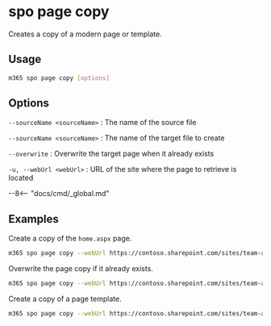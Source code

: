 # spo page copy

Creates a copy of a modern page or template.

## Usage

```sh
m365 spo page copy [options]
```

## Options

`--sourceName <sourceName>`
: The name of the source file

`--sourceName <sourceName>`
: The name of the target file to create

`--overwrite`
: Overwrite the target page when it already exists

`-u, --webUrl <webUrl>`
: URL of the site where the page to retrieve is located

--8<-- "docs/cmd/_global.md"

## Examples

Create a copy of the `home.aspx` page.

```sh
m365 spo page copy --webUrl https://contoso.sharepoint.com/sites/team-a --sourceName "home.aspx" --targetName "home-copy.aspx"
```

Overwrite the page copy if it already exists.

```sh
m365 spo page copy --webUrl https://contoso.sharepoint.com/sites/team-a --sourceName "home.aspx" --targetName "home-copy.aspx" --overwrite
```

Create a copy of a page template.

```sh
m365 spo page copy --webUrl https://contoso.sharepoint.com/sites/team-a --sourceName "templates/PageTemplate.aspx" --targetName "page.aspx"
```